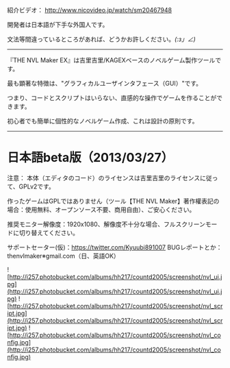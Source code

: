 紹介ビデオ：
http://www.nicovideo.jp/watch/sm20467948

開発者は日本語が下手な外国人です。

文法等間違っているところがあれば、どうかお許しください。_(:з」∠)_


---


『THE NVL Maker EX』は吉里吉里/KAGEXベースのノベルゲーム製作ツールです。

最も顕著な特徴は、"グラフィカルユーザインタフェース（GUI）"です。

つまり、コードとスクリプトはいらない、直感的な操作でゲームを作ることができます。

初心者でも簡単に個性的なノベルゲーム作成、これは設計の原則です。


---


# 日本語beta版（2013/03/27） #

注意：
本体（エディタのコード）のライセンスは吉里吉里のライセンスに従って、GPLv2です。

作ったゲームはGPLではありません（ツール【THE NVL Maker】著作權表記の場合：使用無料、オープンソース不要、商用自由）、ご安心ください。

推奨モニター解像度：1920x1080、解像度不十分な場合、フルスクリーンモードに切り替えてください。

サポートセーター(仮)：https://twitter.com/Kyuubi891007
BUGレポートとか：thenvlmaker※gmail.com（日、英語OK）

![http://i257.photobucket.com/albums/hh217/countd2005/screenshot/nvl_ui.jpg](http://i257.photobucket.com/albums/hh217/countd2005/screenshot/nvl_ui.jpg)
![http://i257.photobucket.com/albums/hh217/countd2005/screenshot/nvl_script.jpg](http://i257.photobucket.com/albums/hh217/countd2005/screenshot/nvl_script.jpg)
![http://i257.photobucket.com/albums/hh217/countd2005/screenshot/nvl_config.jpg](http://i257.photobucket.com/albums/hh217/countd2005/screenshot/nvl_config.jpg)